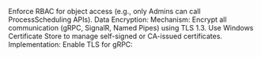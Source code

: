 Enforce RBAC for object access (e.g., only Admins can call ProcessScheduling APIs).
Data Encryption:
Mechanism: Encrypt all communication (gRPC, SignalR, Named Pipes) using TLS 1.3.
Use Windows Certificate Store to manage self-signed or CA-issued certificates.
Implementation:
Enable TLS for gRPC: